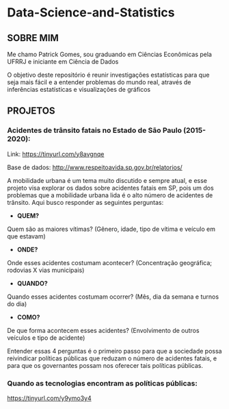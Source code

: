 # Data-Science-and-Statistics


## SOBRE MIM
  Me chamo Patrick Gomes, sou graduando em Ciências Econômicas pela UFRRJ e iniciante em Ciência de Dados



  O objetivo deste repositório é reunir investigações estatísticas para que seja mais fácil e a entender problemas do mundo real, através de inferências estatísticas e visualizações de gráficos


## PROJETOS

### Acidentes de trânsito fatais no Estado de São Paulo (2015-2020):
Link: https://tinyurl.com/y8avgnqe

Base de dados: http://www.respeitoavida.sp.gov.br/relatorios/

A mobilidade urbana é um tema muito discutido e sempre atual, e esse projeto visa explorar os dados sobre acidentes fatais em SP, pois um dos problemas que a mobilidade urbana lida é o alto número de acidentes de trânsito. Aqui busco responder as seguintes perguntas:

* **QUEM?**

Quem são as maiores vítimas? (Gênero, idade, tipo de vítima e veículo em que estavam)

* **ONDE?**

Onde esses acidentes costumam acontecer? (Concentração geográfica; rodovias X vias municipais)

* **QUANDO?**

Quando esses acidentes costumam ocorrer? (Mês, dia da semana e turnos do dia)

* **COMO?**

De que forma acontecem esses acidentes? (Envolvimento de outros veículos e tipo de acidente)

Entender essas 4 perguntas é o primeiro passo para que a sociedade possa reivindicar políticas públicas que reduzam o número de acidentes fatais, e para que os governantes possam nos oferecer tais políticas públicas.

### Quando as tecnologias encontram as políticas públicas:
https://tinyurl.com/y9ymo3y4
